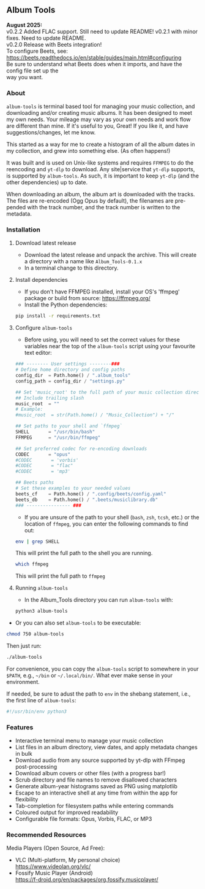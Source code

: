 ## Album Tools  

**August 2025:**  
v0.2.2 Added FLAC support. Still need to update README!
v0.2.1 with minor fixes. Need to update README.  
v0.2.0 Release with Beets integration!  
    To configure Beets, see: https://beets.readthedocs.io/en/stable/guides/main.html#configuring   
    Be sure to understand what Beets does when it imports, and have the config file set up the  
    way you want.

### About  

  `album-tools` is terminal based tool for managing your music collection, and downloading and/or creating music albums. It has been designed to meet my own needs. Your mileage may vary as your own needs and work flow are different than mine. If it's useful to you, Great! If you like it, and have suggestions/changes, let me know.  

  This started as a way for me to create a histogram of all the album dates in my collection, and grew into something else. (As often happens!)  
  
  It was built and is used on Unix-like systems and requires `FFMPEG` to do the reencoding and `yt-dlp` to download. Any site|service that `yt-dlp` supports, is supported by `album-tools`. As such, it is important to keep `yt-dlp` (and the other dependencies) up to date.  
   
  When downloading an album, the album art is downloaded with the tracks. The files are re-encoded (Ogg Opus by default), the filenames are pre-pended with the track number, and the track number is written to the metadata.  


### Installation

1. Download latest release  
   - Download the latest release and unpack the archive. This will create a directory with a name like `Album_Tools-0.1.x`
   - In a terminal change to this directory.

2. Install dependencies
   - If you don't have FFMPEG installed, install your OS's 'ffmpeg' package or build from source: https://ffmpeg.org/  
   - Install the Python dependencies:
   ```bash
   pip install -r requirements.txt
   ```  

3. Configure `album-tools`
   - Before using, you will need to set the correct values for these variables near the top of the `album-tools` script using your favourite text editor:  
   ```python
   ### -------- User settings --------###
   # Define home directory and config paths
   config_dir  = Path.home() / ".album_tools"
   config_path = config_dir / "settings.py"

   ## Set 'music_root' to the full path of your music collection directory.
   ## Include trailing slash
   music_root  = ""
   # Example:
   #music_root  = str(Path.home() / "Music_Collection") + "/"

   ## Set paths to your shell and `ffmpeg`
   SHELL       = "/usr/bin/bash"
   FFMPEG      = "/usr/bin/ffmpeg"

   ## Set preferred codec for re-encoding downloads
   CODEC       = "opus"
   #CODEC       = 'vorbis'
   #CODEC       = "flac"
   #CODEC       = 'mp3'

   ## Beets paths
   # Set these examples to your needed values
   beets_cf    = Path.home() / ".config/beets/config.yaml"
   beets_db    = Path.home() / ".beets/musiclibrary.db"
   ### ---------------- ###
   ```  
   - If you are unsure of the path to your shell (`bash`, `zsh`, `tcsh`, etc.) or the location of `ffmpeg`,  you can enter the following commands to find out:  

   ```bash
   env | grep SHELL
   ```  
   This will print the full path to the shell you are running.  
  
   ```bash
   which ffmpeg
   ```  
   This will print the full path to `ffmpeg`

4. Running `album-tools`
   - In the Album_Tools directory you can run `album-tools` with:  
   ```bash
   python3 album-tools
   ```  
  
  - Or you can also set `album-tools` to be executable:  
  ```bash
  chmod 750 album-tools
  ```  
  Then just run:
  ```bash
  ./album-tools
  ```  
  For convenience, you can copy the `album-tools` script to somewhere in your `$PATH`, e.g., `~/bin` or `~/.local/bin/`. What ever make sense in your environment.

  If needed, be sure to adust the path to `env` in the shebang statement, i.e., the first line of `album-tools`:
  ```python
  #!/usr/bin/env python3
  ```  

### Features

- Interactive terminal menu to manage your music collection
- List files in an album directory, view dates, and apply metadata changes in bulk
- Download audio from any source supported by yt-dlp with FFmpeg post-processing
- Download album covers or other files (with a progress bar!)
- Scrub directory and file names to remove disallowed characters
- Generate album-year histograms saved as PNG using matplotlib
- Escape to an interactive shell at any time from within the app for flexibility
- Tab-completion for filesystem paths while entering commands
- Coloured output for improved readability
- Configurable file formats: Opus, Vorbis, FLAC, or MP3


### Recommended Resources 
  
Media Players (Open Source, Ad Free):  
  - VLC (Multi-platform, My personal choice)  
    https://www.videolan.org/vlc/  
  - Fossify Music Player (Android)  
    https://f-droid.org/en/packages/org.fossify.musicplayer/ 
